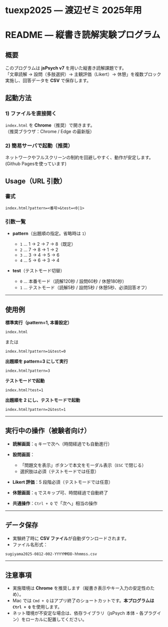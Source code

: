 # tuexp2025 — 渡辺ゼミ 2025年用  
# README — 縦書き読解実験プログラム

## 概要
このプログラムは **jsPsych v7** を用いた縦書き読解課題です。  
「文章読解 → 設問（多肢選択）→ 主観評価（Likert）→ 休憩」を複数ブロック実施し、回答データを **CSV** で保存します。


## 起動方法

### 1) ファイルを直接開く
`index.html` を **Chrome**（推奨）で開きます。  
（推奨ブラウザ：Chrome / Edge の最新版）

### 2) 簡易サーバで起動（推奨）
ネットワークやフルスクリーンの制約を回避しやすく、動作が安定します。 
(Github Pagesを使っています)


## Usage（URL 引数）

### 書式

```
index.html?pattern=<番号>&test=<0|1>
```

### 引数一覧

* **pattern**（出題順の指定。省略時は `1`）

  * `1` … 1 → 2 → 7 → 8（既定）
  * `2` … 7 → 8 → 1 → 2
  * `3` … 3 → 4 → 5 → 6
  * `4` … 5 → 6 → 3 → 4

* **test**（テストモード切替）

  * `0` … 本番モード（読解120秒 / 設問60秒 / 休憩180秒）
  * `1` … テストモード（読解5秒 / 設問5秒 / 休憩5秒、必須回答オフ）

---

## 使用例

**標準実行（pattern=1, 本番設定）**

```
index.html
```

または

```
index.html?pattern=1&test=0
```

**出題順を pattern=3 にして実行**

```
index.html?pattern=3
```

**テストモードで起動**

```
index.html?test=1
```

**出題順を 2 にし、テストモードで起動**

```
index.html?pattern=2&test=1
```

---

## 実行中の操作（被験者向け）

* **読解画面**：`q` キーで次へ（時間経過でも自動進行）
* **設問画面**：

  * 「問題文を表示」ボタンで本文をモーダル表示（`ESC` で閉じる）
  * 選択肢は必須（テストモードでは任意）
* **Likert 評価**：5 段階必須（テストモードでは任意）
* **休憩画面**：`q` でスキップ可、時間経過で自動終了
* **共通操作**：`Ctrl + Q` で「次へ」相当の操作

---

## データ保存

* 実験終了時に **CSV ファイル**が自動ダウンロードされます。
* ファイル名形式：

```
sugiyama2025-0812-002-YYYYMMDD-hhmmss.csv
```

---

## 注意事項

* 実施環境は **Chrome** を推奨します（縦書き表示やキー入力の安定性のため）。
* Mac では `Cmd + Q` はアプリ終了のショートカットです。**本プログラムは `Ctrl + Q`** を使用します。
* ネット環境が不安定な場合は、依存ライブラリ（jsPsych 本体・各プラグイン）をローカルに配置してください。

```
```

